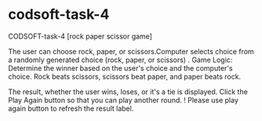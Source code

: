 # codsoft-task-4

CODSOFT-task-4 [rock paper scissor game]

The user can choose rock, paper, or scissors.Computer selects choice from  a randomly generated choice (rock, paper, or scissors) .
Game Logic: Determine the winner based on the user's choice and the computer's choice. Rock beats scissors, scissors beat paper, and paper beats rock.

The result, whether the user wins, loses, or it's a tie is displayed. Click the Play Again button  so that you can play another round.
! Please use play again button to refresh the result label.
